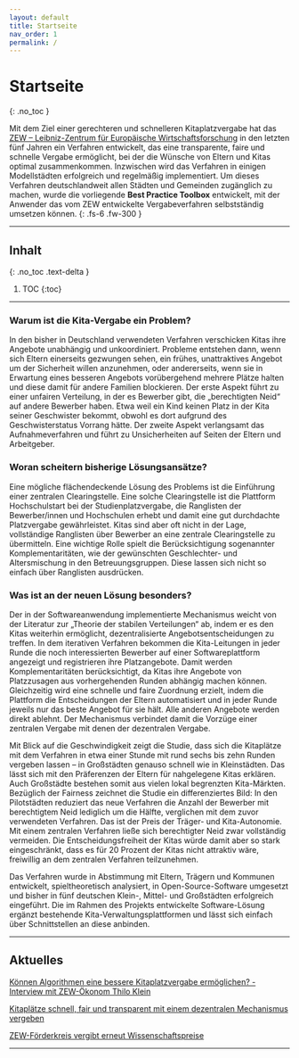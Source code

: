 ```yaml
---
layout: default
title: Startseite
nav_order: 1
permalink: /
---
```


# Startseite
{: .no_toc }

Mit dem Ziel einer gerechteren und schnelleren Kitaplatzvergabe hat das [ZEW – Leibniz-Zentrum für Europäische Wirtschaftsforschung](https://www.zew.de/) in den letzten fünf Jahren ein Verfahren entwickelt, das eine transparente, faire und schnelle Vergabe ermöglicht, bei der die Wünsche von Eltern und Kitas optimal zusammenkommen. Inzwischen wird das Verfahren in einigen Modellstädten erfolgreich und regelmäßig implementiert. Um dieses Verfahren deutschlandweit allen Städten und Gemeinden zugänglich zu machen, wurde die vorliegende **Best Practice Toolbox** entwickelt, mit der Anwender das vom ZEW entwickelte Vergabeverfahren selbstständig umsetzen können.
{: .fs-6 .fw-300 }

---

## Inhalt
{: .no_toc .text-delta }

1. TOC
{:toc}

---

### Warum ist die Kita-Vergabe ein Problem?

In den bisher in Deutschland verwendeten Verfahren verschicken Kitas ihre Angebote unabhängig und unkoordiniert. Probleme entstehen dann, wenn sich Eltern einerseits gezwungen sehen, ein frühes, unattraktives Angebot um der Sicherheit willen anzunehmen, oder andererseits, wenn sie in Erwartung eines besseren Angebots vorübergehend mehrere Plätze halten und diese damit für andere Familien blockieren. Der erste Aspekt führt zu einer unfairen Verteilung, in der es Bewerber gibt, die „berechtigten Neid“ auf andere Bewerber haben. Etwa weil ein Kind keinen Platz in der Kita seiner Geschwister bekommt, obwohl es dort aufgrund des Geschwisterstatus Vorrang hätte. Der zweite Aspekt verlangsamt das Aufnahmeverfahren und führt zu Unsicherheiten auf Seiten der Eltern und Arbeitgeber.

### Woran scheitern bisherige Lösungsansätze?

Eine mögliche flächendeckende Lösung des Problems ist die Einführung einer zentralen Clearingstelle. Eine solche Clearingstelle ist die Plattform Hochschulstart bei der Studienplatzvergabe, die Ranglisten der Bewerber/innen und Hochschulen erhebt und damit eine gut durchdachte Platzvergabe gewährleistet. Kitas sind aber oft nicht in der Lage, vollständige Ranglisten über Bewerber an eine zentrale Clearingstelle zu übermitteln. Eine wichtige Rolle spielt die Berücksichtigung sogenannter Komplementaritäten, wie der gewünschten Geschlechter- und Altersmischung in den Betreuungsgruppen. Diese lassen sich nicht so einfach über Ranglisten ausdrücken.

### Was ist an der neuen Lösung besonders?

Der in der Softwareanwendung implementierte Mechanismus weicht von der Literatur zur „Theorie der stabilen Verteilungen“ ab, indem er es den Kitas weiterhin ermöglicht, dezentralisierte Angebotsentscheidungen zu treffen. In dem iterativen Verfahren bekommen die Kita-Leitungen in jeder Runde die noch interessierten Bewerber auf einer Softwareplattform angezeigt und registrieren ihre Platzangebote. Damit werden Komplementaritäten berücksichtigt, da Kitas ihre Angebote von Platzzusagen aus vorhergehenden Runden abhängig machen können. Gleichzeitig wird eine schnelle und faire Zuordnung erzielt, indem die Plattform die Entscheidungen der Eltern automatisiert und in jeder Runde jeweils nur das beste Angebot für sie hält. Alle anderen Angebote werden direkt ablehnt. Der Mechanismus verbindet damit die Vorzüge einer zentralen Vergabe mit denen der dezentralen Vergabe.

Mit Blick auf die Geschwindigkeit zeigt die Studie, dass sich die Kitaplätze mit dem Verfahren in etwa einer Stunde mit rund sechs bis zehn Runden vergeben lassen – in Großstädten genauso schnell wie in Kleinstädten. Das lässt sich mit den Präferenzen der Eltern für nahgelegene Kitas erklären. Auch Großstädte bestehen somit aus vielen lokal begrenzten Kita-Märkten. Bezüglich der Fairness zeichnet die Studie ein differenziertes Bild: In den Pilotstädten reduziert das neue Verfahren die Anzahl der Bewerber mit berechtigtem Neid lediglich um die Hälfte, verglichen mit dem zuvor verwendeten Verfahren. Das ist der Preis der Träger- und Kita-Autonomie. Mit einem zentralen Verfahren ließe sich berechtigter Neid zwar vollständig vermeiden. Die Entscheidungsfreiheit der Kitas würde damit aber so stark eingeschränkt, dass es für 20 Prozent der Kitas nicht attraktiv wäre, freiwillig an dem zentralen Verfahren teilzunehmen.

Das Verfahren wurde in Abstimmung mit Eltern, Trägern und Kommunen entwickelt, spieltheoretisch analysiert, in Open-Source-Software umgesetzt und bisher in fünf deutschen Klein-, Mittel- und Großstädten erfolgreich eingeführt. Die im Rahmen des Projekts entwickelte Software-Lösung ergänzt bestehende Kita-Verwaltungsplattformen und lässt sich einfach über Schnittstellen an diese anbinden.

---

## Aktuelles

[Können Algorithmen eine bessere Kitaplatzvergabe ermöglichen? - Interview mit ZEW-Ökonom Thilo Klein](https://www.zew.de/das-zew/aktuelles/koennen-algorithmen-eine-bessere-kitaplatzvergabe-ermoeglichen)

[Kitaplätze schnell, fair und transparent mit einem dezentralen Mechanismus vergeben ](https://www.zew.de/presse/pressearchiv/kitaplaetze-schnell-fair-und-transparent-mit-einem-dezentralen-mechanismus-vergeben)

[ZEW-Förderkreis vergibt erneut Wissenschaftspreise](https://www.zew.de/das-zew/aktuelles/zew-foerderkreis-vergibt-erneut-wissenschaftspreise)

---



